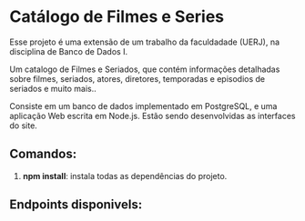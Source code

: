# Catálogo de Filmes e Series
Esse projeto é uma extensão de um trabalho da faculdadade (UERJ), na disciplina de Banco de Dados I.

Um catalogo de Filmes e Seriados, que contém informações detalhadas sobre filmes, seriados, atores, diretores, temporadas e episodios de seriados
e muito mais..

Consiste em um banco de dados implementado em PostgreSQL, e uma aplicação Web escrita em Node.js.
Estão sendo desenvolvidas as interfaces do site.

## Comandos:

1. **npm install**: instala todas as dependências do projeto.

## Endpoints disponivels:


